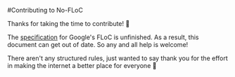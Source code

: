 #Contributing to No-FLoC

Thanks for taking the time to contribute! 🎉

The [specification](https://github.com/WICG/floc) for Google's FLoC is unfinished. As a result, this document can get out of date. So any and all help is welcome!

There aren't any structured rules, just wanted to say thank you for the effort in making the internet a better place for everyone 🙂

